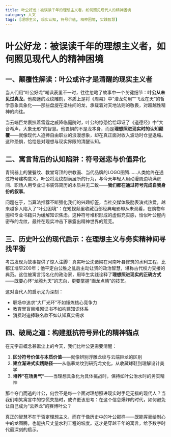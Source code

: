 ```yaml
---
title: 叶公好龙：被误读千年的理想主义者，如何照见现代人的精神困境
category: 人文
tags: [理想主义, 现实认知, 符号价值, 精神困境, 实践智慧]
---
```

# 叶公好龙：被误读千年的理想主义者，如何照见现代人的精神困境  

## 一、颠覆性解读：叶公或许才是清醒的现实主义者  
当人们用“叶公好龙”嘲讽表里不一时，往往忽略了故事中一个关键细节：**叶公从未见过真龙**。他痴迷的龙纹雕刻，本质上是将《周易》中“潜龙勿用”“飞龙在天”的哲学意象具象化——那些盘旋在梁柱间的龙，承载着对天地法则的敬畏，对超越性精神的向往。  

当云端巨龙裹挟着雷霆之威降临庭院时，叶公的惊恐恰恰印证了《道德经》中“大音希声，大象无形”的智慧。他畏惧的不是龙本身，而是**理想照进现实时的认知颠覆**——就像现代人追捧自由职业的浪漫想象，却在真正面对收入波动时仓皇退缩。这种恐惧，恰恰是对理想与现实界限的清醒认知。  

## 二、寓言背后的认知陷阱：符号迷恋与价值异化  
青铜器上的饕餮纹、教堂穹顶的宗教画、当代品牌的LOGO图腾……人类始终在通过符号建构意义。叶公将龙纹刻满居所的行为，与今天年轻人用动漫周边填满房间、职场人用专业证书装饰简历的本质并无二致——**我们都在通过符号完成自我身份的叙事**。  

问题在于，当算法推荐不断强化我们的兴趣标签，当社交媒体鼓励表演式热爱，越来越多人陷入了“叶公困境”：在短视频里收藏百部经典电影却从未观看，在购物车囤积专业书籍只为缓解知识焦虑。这种符号堆积形成的虚假充实感，恰似叶公屋内密布的龙纹，最终在现实冲击下暴露出精神世界的荒芜。  

## 三、历史叶公的现代启示：在理想主义与务实精神间寻找平衡  
考古发现为故事提供了惊人注脚：真实叶公沈诸梁在河南叶县修筑的水利工程，比都江堰早200年；他平定白公胜之乱后主动让贤的政治智慧，堪称古代权力交接的典范。这位被寓言污名化的政治家，用毕生实践诠释了**理想照进现实的正确方式**——既要心怀“龙腾九天”的志向，更要掌握“画龙点睛”的技艺。  

这对当代人的启示尤为深刻：  
- 职场中追求“大厂光环”不如锤炼核心竞争力  
- 教育里盲目堆砌证书不如构建知识体系  
- 消费时追捧联名款不如认知真实需求  

## 四、破局之道：构建抵抗符号异化的精神锚点  
在元宇宙概念甚嚣尘上的今天，我们比叶公更需要清醒：  
1. **区分符号价值与本质价值**——就像辨别浮雕龙纹与云端巨龙的区别  
2. **建立渐进式实践路径**——从临摹龙纹到研究龙文化，从收藏球鞋到理解设计美学  
3. **培养“在场勇气”**——当理想具象化为具体挑战时，保持如叶公治水时的务实精神  

那个夺门而逃的叶公，何尝不是每一个面对理想照进现实时手足无措的现代人？当我们嘲笑寓言中的惊慌失措时，或许更该思考：在这个信息爆炸的时代，如何避免让自己成为“云养龙”的赛博叶公？  

真正的智慧不在于否定理想主义，而在于像历史中的叶公那样——既能挥毫绘制心中的龙图腾，也能执尺丈量水利工程的坡度。这才是穿越千年的寓言，给予数字时代最深刻的启示。
